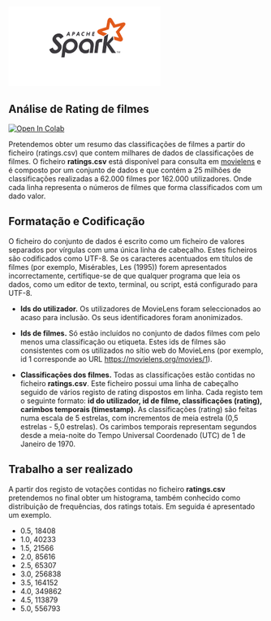 <img src="spark.png" alt="drawing" width="300"/>

## Análise de Rating de filmes


<a target="_blank" href="https://colab.research.google.com/github/antonioGoncalves64/pyspark/blob/main/LabPySpark-ratings-counter.ipynb">
  <img src="https://colab.research.google.com/assets/colab-badge.svg" alt="Open In Colab"/>
</a>



Pretendemos obter um resumo das classificações de filmes a partir do ficheiro (ratings.csv) que contem milhares de dados de classificações de filmes.  O ficheiro **ratings.csv**  está disponível para consulta em [movielens](https://grouplens.org/datasets/movielens/) e é composto por um conjunto de dados e que contém a  25 milhões de classificações realizadas a 62.000 filmes por 162.000 utilizadores. Onde cada linha representa o números de filmes que forma classificados com um dado valor.

## Formatação e Codificação


O ficheiro do conjunto de dados é escrito como um ficheiro de valores separados por vírgulas com uma única linha de cabeçalho. Estes ficheiros são codificados como UTF-8. Se os caracteres acentuados em títulos de filmes  (por exemplo, Misérables, Les (1995)) forem apresentados incorrectamente, certifique-se de que qualquer programa que leia os dados, como um editor de texto, terminal, ou script, está configurado para UTF-8.

* **Ids do utilizador.** Os utilizadores de MovieLens foram seleccionados ao acaso para inclusão. Os seus identificadores foram anonimizados. 

* **Ids de filmes.** Só estão incluídos no conjunto de dados filmes com pelo menos uma classificação ou etiqueta. Estes ids de filmes são consistentes com os utilizados no sítio web do MovieLens (por exemplo, id 1 corresponde ao URL https://movielens.org/movies/1).

* **Classificações dos filmes.** Todas as classificações estão contidas no ficheiro **ratings.csv**. Este ficheiro possui uma linha de cabeçalho seguido de vários registo de  rating dispostos em linha. Cada registo  tem o seguinte formato: **id do utilizador, id de filme, classificações (rating), carimbos temporais (timestamp).** As classificações (rating)  são feitas numa escala de 5 estrelas, com incrementos de meia estrela (0,5 estrelas - 5,0 estrelas). Os carimbos temporais representam segundos desde a meia-noite do Tempo Universal Coordenado (UTC) de 1 de Janeiro de 1970.


## Trabalho a ser realizado

A partir dos registo de votações contidas no ficheiro **ratings.csv** pretendemos no final obter um histograma, também conhecido como distribuição de frequências, dos ratings totais. Em seguida é apresentado um exemplo.

* 0.5, 18408
* 1.0, 40233
* 1.5, 21566
* 2.0, 85616
* 2.5, 65307
* 3.0, 256838
* 3.5, 164152
* 4.0, 349862
* 4.5, 113879
* 5.0, 556793




 


   
   
